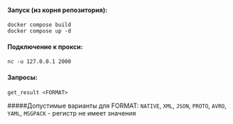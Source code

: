 #### Запуск (из корня репозитория): 

```
docker compose build
docker compose up -d
```

#### Подключение к прокси:

```
nc -u 127.0.0.1 2000
```

#### Запросы:

```
get_result <FORMAT>
```

#####Допустимые варианты для FORMAT:
`NATIVE`, `XML`, `JSON`, `PROTO`, `AVRO`, `YAML`, `MSGPACK` - регистр не имеет значения
